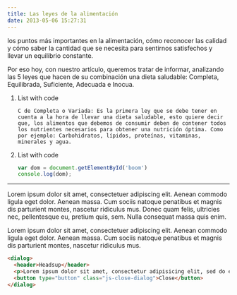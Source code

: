 ```yaml
---
title: Las leyes de la alimentación 
date: 2013-05-06 15:27:31
---
```


los puntos más importantes en la alimentación, cómo reconocer las calidad y cómo saber la cantidad que se necesita para sentirnos satisfechos y llevar un equilibrio constante.

Por eso hoy, con nuestro artículo, queremos tratar de informar, analizando las 5 leyes que hacen de su combinación una dieta saludable: Completa, Equilibrada, Suficiente, Adecuada e Inocua.


1. List with code

    ```
    C de Completa o Variada: Es la primera ley que se debe tener en cuenta a la hora de llevar una dieta saludable, esto quiere decir que, los alimentos que debemos de consumir deben de contener todos los nutrientes necesarios para obtener una nutrición óptima. Como por ejemplo: Carbohidratos, lípidos, proteínas, vitaminas, minerales y agua.
    
    ```

2. List with code
    ```javascript
    var dom = document.getElementById('boom')
    console.log(dom);
    ```

---

Lorem ipsum dolor sit amet, consectetuer adipiscing elit. Aenean commodo ligula eget dolor. Aenean massa. Cum sociis natoque penatibus et magnis dis parturient montes, nascetur ridiculus mus. Donec quam felis, ultricies nec, pellentesque eu, pretium quis, sem. Nulla consequat massa quis enim.

Lorem ipsum dolor sit amet, consectetuer adipiscing elit. Aenean commodo ligula eget dolor. Aenean massa. Cum sociis natoque penatibus et magnis dis parturient montes, nascetur ridiculus mus.

```html
<dialog>
  <header>Headsup</header>
  <p>Lorem ipsum dolor sit amet, consectetur adipisicing elit, sed do eiusmod tempor incididunt ut labore et dolore magna.</p>
  <button type="button" class="js-close-dialog">Close</button>
</dialog>
```